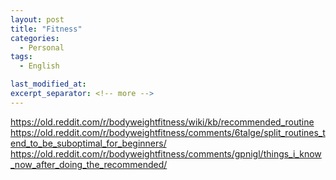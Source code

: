 ```yaml
---
layout: post
title: "Fitness"
categories:
  - Personal
tags:
  - English

last_modified_at: 
excerpt_separator: <!-- more -->
---
```


https://old.reddit.com/r/bodyweightfitness/wiki/kb/recommended_routine
https://old.reddit.com/r/bodyweightfitness/comments/6talge/split_routines_tend_to_be_suboptimal_for_beginners/
https://old.reddit.com/r/bodyweightfitness/comments/gpnigl/things_i_know_now_after_doing_the_recommended/